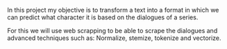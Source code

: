 In this project my objective is to transform a text into a format in which we can predict what character it is based on the dialogues of a series.

For this we will use web scrapping to be able to scrape the dialogues and advanced techniques such as: Normalize, stemize, tokenize and vectorize.

